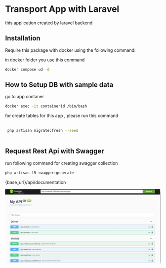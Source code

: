 # Transport App with Laravel

this application created by laravel backend

## Installation

Require this package with docker using the following command:

in docker folder you use this command
```bash
docker compose ud -d
```


## How to Setup DB with sample data

go to app contaner

```bash
docker exec -it containerid /bin/bash
```

for create tables for this app , please run this command

```bash

 php artisan migrate:fresh --seed
 
```

## Request Rest Api with Swagger

run following command for creating swagger collection 

```bash
php artisan l5-swagger:generate

```
{base_url}/api/documentation

![swagger](https://github.com/saeedncc/transport/blob/master/public/doc.png?raw=true)



